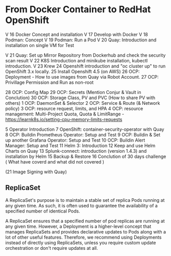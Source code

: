 From Docker Container to RedHat OpenShift
=========================================



V 16 Docker Concept and installation
V 17 Develop with Docker
V 18 Podman: Concept
V 19 Podman: Run a Pod
V 20 Quay: Introduction and installation on single VM for Test

V 21 Quay: Set up Mirror Repository from Dockerhub and check the security scan result
V 22 K8S Introduction and minikube installation, kubectl introduction.
V 23 Krew
24 Openshift introduction and "oc cluster up" to run OpenShift 3.x locally.
25 Install Openshift 4.5 (on AWS)
26 OCP: Deployment - How to use images from Quay via Robot Account.
27 OCP: Privillage Permission and Run as non-root

28 OCP: Config Map
29 OCP: Secrets (Mention Conjur & Vault in Conclution)
30 OCP: Storage Class, PV and PVC (How to share PV with others)
1 OCP: DaemonSet & Selector
2 OCP: Service & Route (& Network policy)
3 OCP: resource request, limits, and HPA
4 OCP: resource management: Multi-Project Quota, Quota & LimitRange
    - https://learnk8s.io/setting-cpu-memory-limits-requests

5 Operator Introduction
7 OpenShift: container-security-operator with Quay
8 OCP: Buildin Prometheus Operator: Setup and Test
9 OCP: Buildin & Set up another Grafana Operator: Setup and Test
10 OCP: Buildin Alert Manager: Setup and Test
11 Helm 3: Introduction
12 Keep and use Helm Charts on Quay
13 Splunk-connect: introduction (version 1.4.3) and installation by Helm
15 Backup & Restore
16 Conclution of 30 days challenge ( What have coverd and what did not covered )



(21 Image Signing with Quay)




ReplicaSet
-----------

A ReplicaSet's purpose is to maintain a stable set of replica Pods running at any given time. As such, it is often used to guarantee the availability of a specified number of identical Pods.


A ReplicaSet ensures that a specified number of pod replicas are running at any given time. However, a Deployment is a higher-level concept that manages ReplicaSets and provides declarative updates to Pods along with a lot of other useful features. Therefore, we recommend using Deployments instead of directly using ReplicaSets, unless you require custom update orchestration or don't require updates at all.
